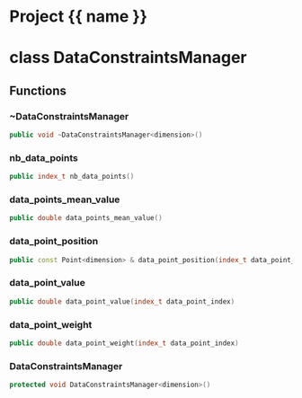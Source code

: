<script setup>
import {useRoute} from 'vitepress'
const {path} = useRoute()
const tokens = path.split('/')
const words = tokens[2].split('-');
for (let i = 0; i < words.length; i++) {
    words[i] = words[i].charAt(0).toUpperCase() + words[i].slice(1);
    words[i] = words[i].replace('geode', 'Geode')
}
const name = words.join('-');
</script>
# Project {{ name }}

# class DataConstraintsManager


## Functions

### ~DataConstraintsManager

```cpp
public void ~DataConstraintsManager<dimension>()
```


### nb_data_points

```cpp
public index_t nb_data_points()
```

### data_points_mean_value

```cpp
public double data_points_mean_value()
```


### data_point_position

```cpp
public const Point<dimension> & data_point_position(index_t data_point_index)
```

### data_point_value

```cpp
public double data_point_value(index_t data_point_index)
```

### data_point_weight

```cpp
public double data_point_weight(index_t data_point_index)
```

### DataConstraintsManager

```cpp
protected void DataConstraintsManager<dimension>()
```




